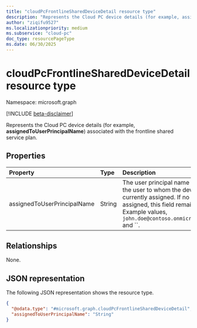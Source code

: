 ```yaml
---
title: "cloudPcFrontlineSharedDeviceDetail resource type"
description: "Represents the Cloud PC device details (for example, assignedToUserPrincipalName) associated with the frontline shared service plan."
author: "ziqifu9527"
ms.localizationpriority: medium
ms.subservice: "cloud-pc"
doc_type: resourcePageType
ms.date: 06/30/2025
---
```


# cloudPcFrontlineSharedDeviceDetail resource type

Namespace: microsoft.graph

[!INCLUDE [beta-disclaimer](../../includes/beta-disclaimer.md)]

Represents the Cloud PC device details (for example, **assignedToUserPrincipalName**) associated with the frontline shared service plan.

## Properties

|Property|Type|Description|
|:---|:---|:---|
|assignedToUserPrincipalName|String|The user principal name (UPN) of the user to whom the device is currently assigned. If no user is assigned, this field remains empty. Example values, `john.doe@contoso.onmicrosoft.com` and ``.|

## Relationships

None.

## JSON representation

The following JSON representation shows the resource type.
<!-- {
  "blockType": "resource",
  "@odata.type": "microsoft.graph.cloudPcFrontlineSharedDeviceDetail",
  "openType": false
}
-->
``` json
{
  "@odata.type": "#microsoft.graph.cloudPcFrontlineSharedDeviceDetail",
  "assignedToUserPrincipalName": "String"
}
```
